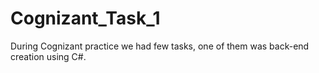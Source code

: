# Cognizant_Task_1
During Cognizant practice we had few tasks, one of them was back-end creation using C#. 
